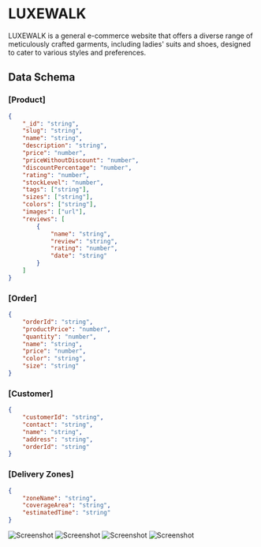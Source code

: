 # LUXEWALK

LUXEWALK is a general e-commerce website that offers a diverse range of meticulously crafted garments, including ladies' suits and shoes, designed to cater to various styles and preferences.

## Data Schema

### **[Product]**
```json
{
    "_id": "string",
    "slug": "string",
    "name": "string",
    "description": "string",
    "price": "number",
    "priceWithoutDiscount": "number",
    "discountPercentage": "number",
    "rating": "number",
    "stockLevel": "number",
    "tags": ["string"],
    "sizes": ["string"],
    "colors": ["string"],
    "images": ["url"],
    "reviews": [
        {
            "name": "string",
            "review": "string",
            "rating": "number",
            "date": "string"
        }
    ]
}
```

### **[Order]**
```json
{
    "orderId": "string",
    "productPrice": "number",
    "quantity": "number",
    "name": "string",
    "price": "number",
    "color": "string",
    "size": "string"
}
```

### **[Customer]**
```json
{
    "customerId": "string",
    "contact": "string",
    "name": "string",
    "address": "string",
    "orderId": "string"
}
```

### **[Delivery Zones]**
```json
{
    "zoneName": "string",
    "coverageArea": "string",
    "estimatedTime": "string"
}
```

![Screenshot](/screenshots/page1.jpg) 
![Screenshot](/screenshots/page2.jpg) 
![Screenshot](/screenshots/page3.jpg) 
![Screenshot](/screenshots/page4.jpg) 